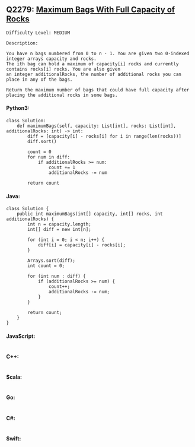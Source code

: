 ## Q2279: [Maximum Bags With Full Capacity of Rocks](https://leetcode.com/problems/maximum-bags-with-full-capacity-of-rocks/)

```
Difficulty Level: MEDIUM
```

```
Description:

You have n bags numbered from 0 to n - 1. You are given two 0-indexed integer arrays capacity and rocks.
The ith bag can hold a maximum of capacity[i] rocks and currently contains rocks[i] rocks. You are also given
an integer additionalRocks, the number of additional rocks you can place in any of the bags.

Return the maximum number of bags that could have full capacity after placing the additional rocks in some bags.
```

#### Python3:

```
class Solution:
    def maximumBags(self, capacity: List[int], rocks: List[int], additionalRocks: int) -> int:
        diff = [capacity[i] - rocks[i] for i in range(len(rocks))]
        diff.sort()

        count = 0
        for num in diff:
            if additionalRocks >= num:
                count += 1
                additionalRocks -= num

        return count
```

#### Java:

```
class Solution {
    public int maximumBags(int[] capacity, int[] rocks, int additionalRocks) {
        int n = capacity.length;
        int[] diff = new int[n];

        for (int i = 0; i < n; i++) {
            diff[i] = capacity[i] - rocks[i];
        }

        Arrays.sort(diff);
        int count = 0;

        for (int num : diff) {
            if (additionalRocks >= num) {
                count++;
                additionalRocks -= num;
            }
        }

        return count;
    }
}
```

#### JavaScript:

```

```

#### C++:

```

```

#### Scala:

```

```

#### Go:

```

```

#### C#:

```

```

#### Swift:

```

```
